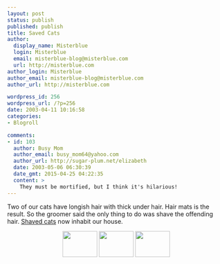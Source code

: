 ```yaml
---
layout: post
status: publish
published: publish
title: Saved Cats
author:
  display_name: Misterblue
  login: Misterblue
  email: misterblue-blog@misterblue.com
  url: http://misterblue.com
author_login: Misterblue
author_email: misterblue-blog@misterblue.com
author_url: http://misterblue.com

wordpress_id: 256
wordpress_url: /?p=256
date: 2003-04-11 10:16:58
categories:
- Blogroll

comments:
- id: 103
  author: Busy Mom
  author_email: busy_mom64@yahoo.com
  author_url: http://sugar-plum.net/elizabeth
  date: 2003-05-06 06:30:39
  date_gmt: 2015-04-25 04:22:35
  content: >
    They must be mortified, but I think it's hilarious!
---
```

<p>
Two of our cats have longish hair with thick under hair.  Hair mats is the result.  So the groomer said the only thing to do was shave the offending hair.
<a href="http://pics.misterblue.com/20030411-ShavedCats">Shaved cats</a>
now inhabit our house.
</p>
<center>
<a href="http://pics.misterblue.com/onepic//20030411-ShavedCats//w640/h480/IMG_0203.jpg" target="onepic">
<img src="http://pics.misterblue.com/20030411-ShavedCats//80/60/IMG_0203.jpg" height="60" width="80" alt=""/></a>
<a href="http://pics.misterblue.com/onepic//20030411-ShavedCats//w640/h480/IMG_0211.jpg" target="onepic">
<img src="http://pics.misterblue.com/20030411-ShavedCats//80/60/IMG_0211.jpg" height="60" width="80" alt=""/></a>
<a href="http://pics.misterblue.com/onepic//20030411-ShavedCats//w640/h480/IMG_0219.jpg" target="onepic">
<img src="http://pics.misterblue.com/20030411-ShavedCats//80/60/IMG_0219.jpg" height="60" width="80" alt=""/></a>
</center>
